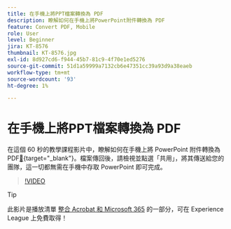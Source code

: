```yaml
---
title: 在手機上將PPT檔案轉換為 PDF
description: 瞭解如何在手機上將PowerPoint附件轉換為 PDF
feature: Convert PDF, Mobile
role: User
level: Beginner
jira: KT-8576
thumbnail: KT-8576.jpg
exl-id: 8d927cd6-f944-45b7-81c9-4f70e1ed5276
source-git-commit: 51d1a59999a7132cb6e47351cc39a93d9a38eaeb
workflow-type: tm+mt
source-wordcount: '93'
ht-degree: 1%

---
```


# 在手機上將PPT檔案轉換為 PDF

在這個 60 秒的教學課程影片中，瞭解如何在手機上將 PowerPoint 附件轉換為 PDF[&#128279;](https://www.adobe.com/tw/acrobat/online/ppt-to-pdf.html){target="_blank"}。檔案傳回後，請檢視並點選「共用」，將其傳送給您的團隊，這一切都無需在手機中存取 PowerPoint 即可完成。

>[!VIDEO](https://video.tv.adobe.com/v/336366?quality=12&learn=on&hidetitle=true)

>[!TIP]
>
>此影片是播放清單 [整合 Acrobat 和 Microsoft 365](https://experienceleague.adobe.com/?recommended=Acrobat-U-1-2021.microsoft365) 的一部分，可在 Experience League 上免費取得！

